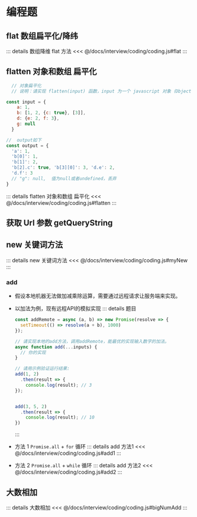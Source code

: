 # 编程题

## flat 数组扁平化/降纬
::: details 数组降维 flat 方法
<<< @/docs/interview/coding/coding.js#flat
:::

## flatten 对象和数组 扁平化
```javascript
  // 对象扁平化
  // 说明：请实现 flatten(input) 函数，input 为一个 javascript 对象（Object 或者 Array），返回值为扁平化后的结果。

const input = {
    a: 1,
    b: [1, 2, {c: true}, [3]],
    d: {e: 2, f: 3},
    g: null
  }

//  output如下
const output = {
  'a': 1,
  'b[0]': 1,
  'b[1]': 2,
  'b[2].c': true, 'b[3][0]': 3, 'd.e': 2,
  'd.f': 3
  // "g": null,  值为null或者undefined，丢弃
}
```
::: details flatten 对象和数组 扁平化
<<< @/docs/interview/coding/coding.js#flatten
:::

## 获取 Url 参数 getQueryString

## new 关键词方法
::: details new 关键词方法
<<< @/docs/interview/coding/coding.js#myNew
:::

###  add
- 假设本地机器无法做加减乘除运算，需要通过远程请求让服务端来实现。
- 以加法为例，现有远程API的模拟实现
::: details 题目
    ```javascript
    const addRemote = async (a, b) => new Promise(resolve => {
      setTimeout(() => resolve(a + b), 1000)
    });
    
    // 请实现本地的add方法，调用addRemote，能最优的实现输入数字的加法。
    async function add(...inputs) {
      // 你的实现
    }
    
    // 请用示例验证运行结果:
    add(1, 2)
      .then(result => {
        console.log(result); // 3
    });
    
    
    add(3, 5, 2)
      .then(result => {
        console.log(result); // 10
    })
    
    ```
  :::
- 方法 1 `Promise.all` + `for` 循环
  ::: details add 方法1
  <<< @/docs/interview/coding/coding.js#add1
  :::

- 方法 2 `Promise.all` + `while` 循环
  ::: details add 方法2
  <<< @/docs/interview/coding/coding.js#add2
  :::
  

## 大数相加
::: details 大数相加
<<< @/docs/interview/coding/coding.js#bigNumAdd
:::

